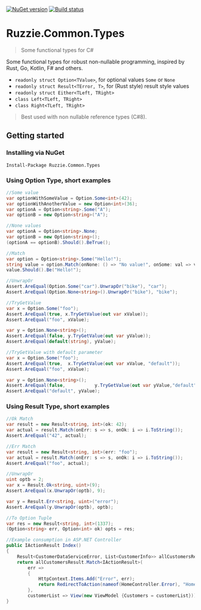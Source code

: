 [![NuGet version](https://badge.fury.io/nu/Ruzzie.Common.Types.svg)](https://badge.fury.io/nu/Ruzzie.Common.Types)
[![Build status](https://ci.appveyor.com/api/projects/status/k4w55w361so4xqn5/branch/master?svg=true)](https://ci.appveyor.com/project/Ruzzie/ruzzie-common-types/branch/master)
# Ruzzie.Common.Types
> Some functional types for C#

Some functional types for robust non-nullable programming, inspired by Rust, Go, Kotlin, F# and others.

- `readonly struct Option<TValue>`, for optional values `Some` or `None`
- `readonly struct Result<TError, T>`, for (Rust style) result style values
- `readonly struct Either<TLeft, TRight>`
- `class Left<TLeft, TRight>`
- `class Right<TLeft, TRight>`

> Best used with non nullable reference types (C#8).


## Getting started

### Installing via NuGet

    Install-Package Ruzzie.Common.Types

### Using Option Type, short examples
```csharp
//Some value
var optionWithSomeValue = Option.Some<int>(42);
var optionWithAnotherValue = new Option<int>(36);
var optionA = Option<string>.Some("A");
var optionB = new Option<string>("A");

//None values
var optionA = Option<string>.None;
var optionB = new Option<string>();
(optionA == optionB).Should().BeTrue();

//Match
var option = Option<string>.Some("Hello!");
string value = option.Match(onNone: () => "No value!", onSome: val => val);
value.Should().Be("Hello!");

//UnwrapOr
Assert.AreEqual(Option.Some("car").UnwrapOr("bike"), "car");
Assert.AreEqual(Option.None<string>().UnwrapOr("bike"), "bike");

//TryGetValue
var x = Option.Some("foo");
Assert.AreEqual(true, x.TryGetValue(out var xValue));
Assert.AreEqual("foo", xValue);

var y = Option.None<string>();
Assert.AreEqual(false, y.TryGetValue(out var yValue));
Assert.AreEqual(default(string), yValue);

//TryGetValue with default parameter
var x = Option.Some("foo");
Assert.AreEqual(true,  x.TryGetValue(out var xValue, "default"));
Assert.AreEqual("foo", xValue);

var y = Option.None<string>();
Assert.AreEqual(false,           y.TryGetValue(out var yValue,"default"));
Assert.AreEqual("default", yValue);

```

### Using Result Type, short examples
```csharp
//Ok Match
var result = new Result<string, int>(ok: 42);
var actual = result.Match(onErr: s => s, onOk: i => i.ToString());
Assert.AreEqual("42", actual);

//Err Match
var result = new Result<string, int>(err: "foo");
var actual = result.Match(onErr: s => s, onOk: i => i.ToString());
Assert.AreEqual("foo", actual);

//UnwrapOr
uint optb = 2;
var x = Result.Ok<string, uint>(9);
Assert.AreEqual(x.UnwrapOr(optb), 9);

var y = Result.Err<string, uint>("error");
Assert.AreEqual(y.UnwrapOr(optb), optb);

//To Option Tuple
var res = new Result<string, int>(1337);           
(Option<string> err, Option<int> ok) opts = res;

//Example consumption in ASP.NET Controller
public IActionResult Index()
{
    Result<CustomerDataServiceError, List<CustomerInfo>> allCustomersResult = _customerDataService.GetAllCustomers();
    return allCustomersResult.Match<IActionResult>(
        err =>
        {
            HttpContext.Items.Add("Error", err);
            return RedirectToAction(nameof(HomeController.Error), "Home", new {error = err});
        },
        customerList => View(new ViewModel {Customers = customerList}));
}

```

